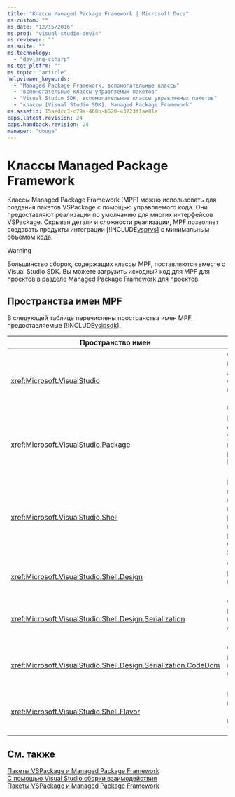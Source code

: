 ```yaml
---
title: "Классы Managed Package Framework | Microsoft Docs"
ms.custom: ""
ms.date: "12/15/2016"
ms.prod: "visual-studio-dev14"
ms.reviewer: ""
ms.suite: ""
ms.technology: 
  - "devlang-csharp"
ms.tgt_pltfrm: ""
ms.topic: "article"
helpviewer_keywords: 
  - "Managed Package Framework, вспомогательные классы"
  - "вспомогательные классы управляемых пакетов"
  - "Visual Studio SDK, вспомогательные классы управляемых пакетов"
  - "классы [Visual Studio SDK], Managed Package Framework"
ms.assetid: 15aedcc3-c79a-460b-b620-43223f1ae81e
caps.latest.revision: 24
caps.handback.revision: 24
manager: "douge"
---
```

# Классы Managed Package Framework
Классы Managed Package Framework \(MPF\) можно использовать для создания пакетов VSPackage с помощью управляемого кода. Они предоставляют реализации по умолчанию для многих интерфейсов VSPackage. Скрывая детали и сложности реализации, MPF позволяет создавать продукты интеграции [!INCLUDE[vsprvs](../assembler/masm/includes/vsprvs_md.md)] с минимальным объемом кода.  
  
> [!WARNING]
>  Большинство сборок, содержащих классы MPF, поставляются вместе с Visual Studio SDK. Вы можете загрузить исходный код для MPF для проектов в разделе [Managed Package Framework для проектов](http://mpfproj11.codeplex.com/).  
  
## Пространства имен MPF  
 В следующей таблице перечислены пространства имен MPF, предоставляемые [!INCLUDE[vsipsdk](../mfc/includes/vsipsdk_md.md)].  
  
|Пространство имен|Описание|  
|-----------------------|--------------|  
|<xref:Microsoft.VisualStudio>|Содержит полезные классы для обработки ошибок COM, констант [!INCLUDE[vsprvs](../assembler/masm/includes/vsprvs_md.md)] и окон Win32.|  
|<xref:Microsoft.VisualStudio.Package>|Включает оболочки управляемого кода для проектов, редакторов и MSBuild [!INCLUDE[vsprvs](../assembler/masm/includes/vsprvs_md.md)].|  
|<xref:Microsoft.VisualStudio.Shell>|Включает базовые классы MPF, от которых можно производить реализацию многих распространенных объектов Visual Studio.|  
|<xref:Microsoft.VisualStudio.Shell.Design>|Содержит расширения конструктора [!INCLUDE[vsprvs](../assembler/masm/includes/vsprvs_md.md)].|  
|<xref:Microsoft.VisualStudio.Shell.Design.Serialization>|Содержит расширения конструктора сериализации [!INCLUDE[vsprvs](../assembler/masm/includes/vsprvs_md.md)].|  
|<xref:Microsoft.VisualStudio.Shell.Design.Serialization.CodeDom>|Содержит расширения конструктора CodeDom [!INCLUDE[vsprvs](../assembler/masm/includes/vsprvs_md.md)].|  
|<xref:Microsoft.VisualStudio.Shell.Flavor>|Поддерживает подтипы проекта \(также называемые "версиями"\).|  
  
## См. также  
 [Пакеты VSPackage и Managed Package Framework](../Topic/VSPackages%20and%20the%20Managed%20Package%20Framework.md)   
 [С помощью Visual Studio сборки взаимодействия](../Topic/Using%20Visual%20Studio%20Interop%20Assemblies.md)   
 [Пакеты VSPackage и Managed Package Framework](../Topic/VSPackages%20and%20the%20Managed%20Package%20Framework.md)